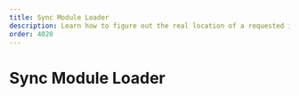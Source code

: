```yaml
---
title: Sync Module Loader
description: Learn how to figure out the real location of a requested import file
order: 4020
---
```


# Sync Module Loader